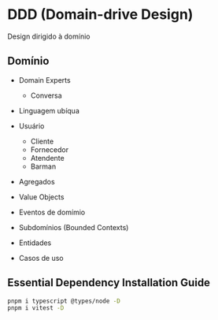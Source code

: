 # DDD (Domain-drive Design)

Design dirigido à domínio

## Domínio

- Domain Experts
  - Conversa
- Linguagem ubíqua

- Usuário

  - Cliente
  - Fornecedor
  - Atendente
  - Barman

- Agregados
- Value Objects
- Eventos de domímio
- Subdomínios (Bounded Contexts)
- Entidades
- Casos de uso

## Essential Dependency Installation Guide

```bash
pnpm i typescript @types/node -D
pnpm i vitest -D
```
